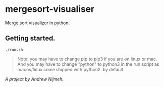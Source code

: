 # mergesort-visualiser
Merge sort visualizer in python.

## Getting started.
```
./run.sh
``` 
> Note: you may have to change pip to pip3 if you are on linux or mac. And you may have to change "python" to python3 in the run script as macos/linux come shipped with python2.
 by default
 
 *A project by Andrew Nijmeh.*
